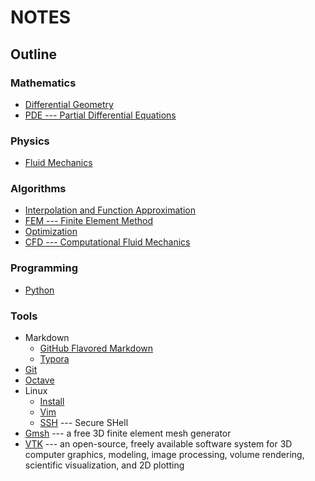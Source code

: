 # NOTES

## Outline

### Mathematics
- [Differential Geometry](./mathematics/differential_geometry.lyx)
- [PDE --- Partial Differential Equations](./mathematics/partial_differential_equations.lyx)

### Physics
- [Fluid Mechanics](./physics/fluid.lyx)

### Algorithms
- [Interpolation and Function Approximation](./algorithms/interpolation.lyx) 
- [FEM --- Finite Element Method](./algorithms/finite_element.lyx)
- [Optimization](./algorithms/optimization.lyx) 
- [CFD --- Computational Fluid Mechanics](./algorithms/computational_fluid_dynamics.lyx)

### Programming
- [Python](./programming/python.md)

### Tools
- Markdown
  - [GitHub Flavored Markdown](https://github.github.com/gfm/)
  - [Typora](./tools/markdown/typora.md) 
- [Git](./tools/git.md) 
- [Octave](./tools/octave.md)
- Linux
  - [Install](./tools/linux/install.md) 
  - [Vim](./tools/linux/vim.md)
  - [SSH](./tools/linux/ssh.md) --- Secure SHell
- [Gmsh](./tools/gmsh.md) --- a free 3D finite element mesh generator
- [VTK](./tools/vtk.md) ---  an open-source, freely available software system for 3D computer graphics, modeling, image processing, volume rendering, scientific visualization, and 2D plotting

